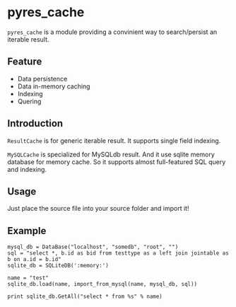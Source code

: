 pyres_cache
===================

`pyres_cache` is a module providing a convinient way to search/persist an iterable result.

## Feature

* Data persistence
* Data in-memory caching
* Indexing
* Quering

## Introduction

`ResultCache` is for generic iterable result. It supports single field indexing.


`MySQLCache` is specialized for MySQLdb result. And it use sqlite memory database for memory cache. 
So it supports almost full-featured SQL query and indexing.

## Usage

Just place the source file into your source folder and import it!

## Example


    mysql_db = DataBase("localhost", "somedb", "root", "")
    sql = "select *, b.id as bid from testtype as a left join jointable as b on a.id = b.id"
    sqlite_db = SQLiteDB(':memory:')

    name = "test"
    sqlite_db.load(name, import_from_mysql(name, mysql_db, sql))

    print sqlite_db.GetAll("select * from %s" % name)
